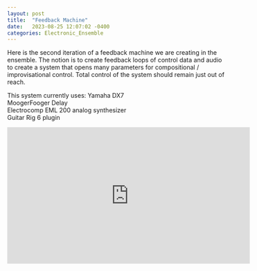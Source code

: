 ```yaml
---
layout: post
title:  "Feedback Machine"
date:   2023-08-25 12:07:02 -0400
categories: Electronic_Ensemble
---
```


Here is the second iteration of a feedback machine we are creating in the ensemble. The notion is to create feedback loops of control data and audio to create a system that opens many parameters for compositional / improvisational control. Total control of the system should remain just out of reach.

This system currently uses:
Yamaha DX7 <br>
MoogerFooger Delay <br>
Electrocomp EML 200 analog synthesizer <br>
Guitar Rig 6 plugin <br>

<iframe width="560" height="315" src="https://www.youtube.com/embed/IgNNpzlohfI?si=ezLTb9ZS2sogrgWM" title="YouTube video player" frameborder="0" allow="accelerometer; autoplay; clipboard-write; encrypted-media; gyroscope; picture-in-picture; web-share" allowfullscreen></iframe>
